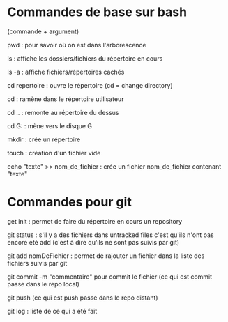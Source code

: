 # Commandes de base sur bash


   (commande + argument)

   pwd : pour savoir où on est dans l'arborescence

   ls : affiche les dossiers/fichiers du répertoire en cours

   ls -a : affiche fichiers/répertoires cachés

   cd repertoire : ouvre le répertoire (cd = change directory)

   cd : ramène dans le répertoire utilisateur

   cd .. : remonte au répertoire du dessus

   cd G:  : mène vers le disque G

   mkdir : crée un répertoire

   touch : création d'un fichier vide
   
   echo "texte" >> nom_de_fichier : crée un fichier nom_de_fichier contenant "texte"

# Commandes pour git

get init : permet de faire du répertoire en cours un repository

git status : s'il y a des fichiers dans untracked files c'est qu'ils n'ont pas encore été add (c'est à dire qu'ils ne sont pas suivis par git)

git add nomDeFichier : permet de rajouter un fichier dans la liste des fichiers suivis par git

git commit -m "commentaire" pour commit le fichier (ce qui est commit passe dans le repo local)

git push (ce qui est push passe dans le repo distant)

git log : liste de ce qui a été fait


